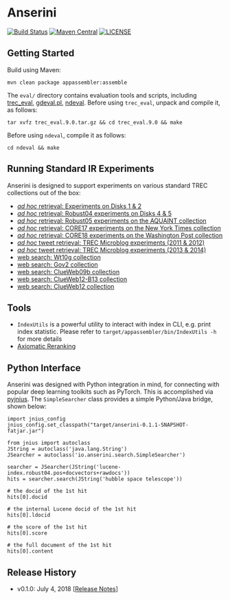 Anserini
========
[![Build Status](https://travis-ci.org/castorini/Anserini.svg?branch=master)](https://travis-ci.org/castorini/Anserini)
[![Maven Central](https://maven-badges.herokuapp.com/maven-central/io.anserini/anserini/badge.svg)](https://maven-badges.herokuapp.com/maven-central/io.anserini/anserini)
[![LICENSE](https://img.shields.io/badge/license-Apache-blue.svg?style=flat-square)](./LICENSE)

## Getting Started

Build using Maven:

```
mvn clean package appassembler:assemble
```

The `eval/` directory contains evaluation tools and scripts, including
[trec_eval](https://trec.nist.gov/trec_eval/trec_eval_latest.tar.gz),
[gdeval.pl](https://github.com/trec-web/trec-web-2014/tree/master/src/eval),
[ndeval](https://github.com/trec-web/trec-web-2014/tree/master/src/eval).
Before using `trec_eval`, unpack and compile it, as follows:

```
tar xvfz trec_eval.9.0.tar.gz && cd trec_eval.9.0 && make
```
Before using `ndeval`, compile it as follows:
```
cd ndeval && make
```

## Running Standard IR Experiments

Anserini is designed to support experiments on various standard TREC collections out of the box:

+ [_ad hoc_ retrieval: Experiments on Disks 1 &amp; 2](docs/experiments-disk12.md)
+ [_ad hoc_ retrieval: Robust04 experiments on Disks 4 &amp; 5](docs/experiments-robust04.md)
+ [_ad hoc_ retrieval: Robust05 experiments on the AQUAINT collection](docs/experiments-robust05.md)
+ [_ad hoc_ retrieval: CORE17 experiments on the New York Times collection](docs/experiments-core17.md)
+ [_ad hoc_ retrieval: CORE18 experiments on the Washington Post collection](docs/experiments-wapo-old.md)
+ [_ad hoc_ tweet retrieval: TREC Microblog experiments (2011 &amp; 2012)](docs/experiments-mb11.md)
+ [_ad hoc_ tweet retrieval: TREC Microblog experiments (2013 &amp; 2014)](docs/experiments-mb13.md)
+ [web search: Wt10g collection](docs/experiments-wt10g.md)
+ [web search: Gov2 collection](docs/experiments-gov2.md)
+ [web search: ClueWeb09b collection](docs/experiments-cw09b.md)
+ [web search: ClueWeb12-B13 collection](docs/experiments-cw12b13.md)
+ [web search: ClueWeb12 collection](docs/experiments-cw12.md)

## Tools

+ `IndexUtils` is a powerful utility to interact with index in CLI, e.g. print index statistic. Please refer to `target/appassembler/bin/IndexUtils -h` for more details
+ [Axiomatic Reranking](docs/axiom-reranking.md)

## Python Interface

Anserini was designed with Python integration in mind, for connecting with popular deep learning toolkits such as PyTorch. This is accomplished via [pyjnius](https://github.com/kivy/pyjnius). The `SimpleSearcher` class provides a simple Python/Java bridge, shown below:

```
import jnius_config
jnius_config.set_classpath("target/anserini-0.1.1-SNAPSHOT-fatjar.jar")

from jnius import autoclass
JString = autoclass('java.lang.String')
JSearcher = autoclass('io.anserini.search.SimpleSearcher')

searcher = JSearcher(JString('lucene-index.robust04.pos+docvectors+rawdocs'))
hits = searcher.search(JString('hubble space telescope'))

# the docid of the 1st hit
hits[0].docid

# the internal Lucene docid of the 1st hit
hits[0].ldocid

# the score of the 1st hit
hits[0].score

# the full document of the 1st hit
hits[0].content
```

## Release History

+ v0.1.0: July 4, 2018 [[Release Notes](docs/release-notes/release-notes-v0.1.0.md)]
